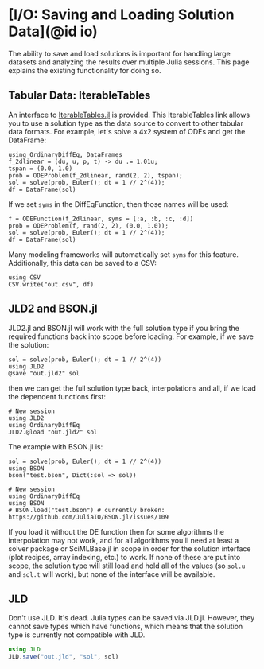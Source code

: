# [I/O: Saving and Loading Solution Data](@id io)

The ability to save and load solutions is important for handling large datasets
and analyzing the results over multiple Julia sessions. This page explains the
existing functionality for doing so.

## Tabular Data: IterableTables

An interface to [IterableTables.jl](https://github.com/queryverse/IterableTables.jl)
is provided. This IterableTables link allows you to use a solution
type as the data source to convert to other tabular data formats. For example,
let's solve a 4x2 system of ODEs and get the DataFrame:

```@example IO
using OrdinaryDiffEq, DataFrames
f_2dlinear = (du, u, p, t) -> du .= 1.01u;
tspan = (0.0, 1.0)
prob = ODEProblem(f_2dlinear, rand(2, 2), tspan);
sol = solve(prob, Euler(); dt = 1 // 2^(4));
df = DataFrame(sol)
```

If we set `syms` in the DiffEqFunction, then those names will be used:

```@example IO
f = ODEFunction(f_2dlinear, syms = [:a, :b, :c, :d])
prob = ODEProblem(f, rand(2, 2), (0.0, 1.0));
sol = solve(prob, Euler(); dt = 1 // 2^(4));
df = DataFrame(sol)
```

Many modeling frameworks will automatically set `syms` for this feature.
Additionally, this data can be saved to a CSV:

```@example IO
using CSV
CSV.write("out.csv", df)
```

## JLD2 and BSON.jl

JLD2.jl and BSON.jl will work with the full solution type if you bring the required functions
back into scope before loading. For example, if we save the solution:

```@example IO
sol = solve(prob, Euler(); dt = 1 // 2^(4))
using JLD2
@save "out.jld2" sol
```

then we can get the full solution type back, interpolations and all,
if we load the dependent functions first:

```@example IO
# New session
using JLD2
using OrdinaryDiffEq
JLD2.@load "out.jld2" sol
```

The example with BSON.jl is:

```@example IO
sol = solve(prob, Euler(); dt = 1 // 2^(4))
using BSON
bson("test.bson", Dict(:sol => sol))
```

```@example IO
# New session
using OrdinaryDiffEq
using BSON
# BSON.load("test.bson") # currently broken: https://github.com/JuliaIO/BSON.jl/issues/109
```

If you load it without the DE function then for some algorithms the
interpolation may not work, and for all algorithms you'll need
at least a solver package or SciMLBase.jl in scope in order for
the solution interface (plot recipes, array indexing, etc.) to
work. If none of these are put into scope, the solution type
will still load and hold all of the values (so `sol.u` and `sol.t`
will work), but none of the interface will be available.

## JLD

Don't use JLD. It's dead. Julia types can be saved via JLD.jl.
However, they cannot save types which have functions, which means that
the solution type is currently not compatible with JLD.

```julia
using JLD
JLD.save("out.jld", "sol", sol)
```
